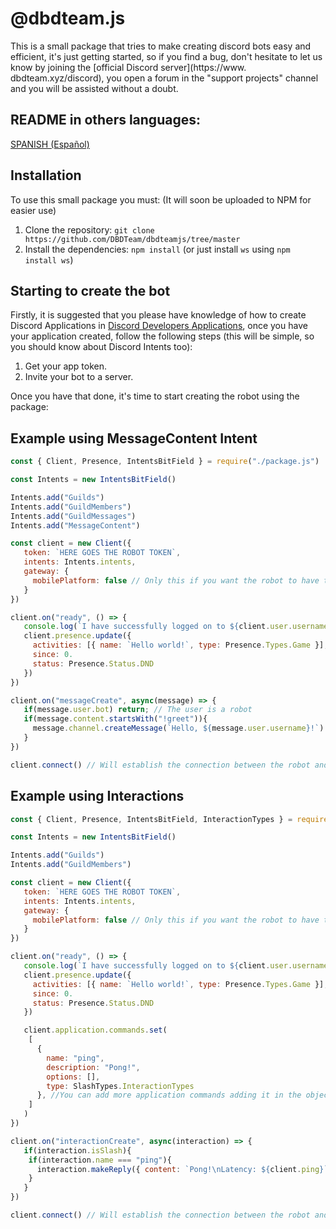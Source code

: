 # @dbdteam.js

This is a small package that tries to make creating discord bots easy and efficient, it's just getting started, so if you find a bug, don't hesitate to let us know by joining the [official Discord server](https://www. dbdteam.xyz/discord), you open a forum in the "support projects" channel and you will be assisted without a doubt.

## README in others languages:
[SPANISH (Español)](/README/SPANISH.md)

## Installation

To use this small package you must: (It will soon be uploaded to NPM for easier use)

1. Clone the repository: `git clone https://github.com/DBDTeam/dbdteamjs/tree/master`
2. Install the dependencies: `npm install` (or just install `ws` using `npm install ws`)

## Starting to create the bot

Firstly, it is suggested that you please have knowledge of how to create Discord Applications in [Discord Developers Applications](https://discord.com/developers/applications), once you have your application created, follow the following steps (this will be simple, so you should know about Discord Intents too):

1. Get your app token.
2. Invite your bot to a server.

Once you have that done, it's time to start creating the robot using the package:

## Example using MessageContent Intent

```javascript
const { Client, Presence, IntentsBitField } = require("./package.js")

const Intents = new IntentsBitField()

Intents.add("Guilds")
Intents.add("GuildMembers")
Intents.add("GuildMessages")
Intents.add("MessageContent")

const client = new Client({
   token: `HERE GOES THE ROBOT TOKEN`,
   intents: Intents.intents,
   gateway: {
     mobilePlatform: false // Only this if you want the robot to have the online icon on a mobile device.
   }
})

client.on("ready", () => {
   console.log(`I have successfully logged on to ${client.user.username}`)
   client.presence.update({
     activities: [{ name: `Hello world!`, type: Presence.Types.Game }],
     since: 0.
     status: Presence.Status.DND
   })
})

client.on("messageCreate", async(message) => {
   if(message.user.bot) return; // The user is a robot
   if(message.content.startsWith("!greet")){
     message.channel.createMessage(`Hello, ${message.user.username}!`)
   }
})

client.connect() // Will establish the connection between the robot and the WS.
```

## Example using Interactions

```javascript
const { Client, Presence, IntentsBitField, InteractionTypes } = require("./pacakge.js")

const Intents = new IntentsBitField()

Intents.add("Guilds")
Intents.add("GuildMembers")

const client = new Client({
   token: `HERE GOES THE ROBOT TOKEN`,
   intents: Intents.intents,
   gateway: {
     mobilePlatform: false // Only this if you want the robot to have the online icon on a mobile device.
   }
})

client.on("ready", () => {
   console.log(`I have successfully logged on to ${client.user.username}`)
   client.presence.update({
     activities: [{ name: `Hello world!`, type: Presence.Types.Game }],
     since: 0.
     status: Presence.Status.DND
   })

   client.application.commands.set(
    [
      {
        name: "ping",
        description: "Pong!",
        options: [],
        type: SlashTypes.InteractionTypes
      }, //You can add more application commands adding it in the object.
    ]
   )
})

client.on("interactionCreate", async(interaction) => {
   if(interaction.isSlash){
    if(interaction.name === "ping"){
      interaction.makeReply({ content: `Pong!\nLatency: ${client.ping}` })
    }
   }
})

client.connect() // Will establish the connection between the robot and the WS.
```